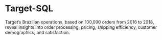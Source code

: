 # Target-SQL
Target’s Brazilian operations, based on 100,000 orders from 2016 to 2018, reveal insights into order processing, pricing, shipping efficiency, customer demographics, and satisfaction.
